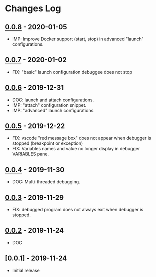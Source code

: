 # Changes Log

## [0.0.8] - 2020-01-05

* IMP: Improve Docker support (start, stop) in advanced "launch" configurations.

[0.0.8]: https://github.com/cmorisse/vscode-ikp3db/compare/v0.0.7...v0.0.8

## [0.0.7] - 2020-01-02

* FIX: "basic" launch configuration debuggee does not stop

[0.0.7]: https://github.com/cmorisse/vscode-ikp3db/compare/v0.0.6...v0.0.7

## [0.0.6] - 2019-12-31

* DOC: launch and attach configurations.
* IMP: "attach" configuration snippet.
* IMP: "advanced" launch configurations.

[0.0.6]: https://github.com/cmorisse/vscode-ikp3db/compare/v0.0.5...v0.0.6

## [0.0.5] - 2019-12-22

* FIX: vscode "red message box" does not appear when debugger is stopped (breakpoint or exception)
* FIX: Variables names and value no longer display in debugger VARIABLES pane.

[0.0.5]: https://github.com/cmorisse/vscode-ikp3db/compare/v0.0.4...v0.0.5


## [0.0.4] - 2019-11-30

* DOC: Multi-threaded debugging.

[0.0.4]: https://github.com/cmorisse/vscode-ikp3db/compare/v0.0.3...v0.0.4

## [0.0.3] - 2019-11-29

* FIX:  debugged program does not always exit when debugger is stopped.

[0.0.3]: https://github.com/cmorisse/vscode-ikp3db/compare/v0.0.2...v0.0.3


## [0.0.2] - 2019-11-24

* DOC

[0.0.2]: https://github.com/cmorisse/vscode-ikp3db/compare/v0.0.1...v0.0.2

## [0.0.1] - 2019-11-24

* Initial release
